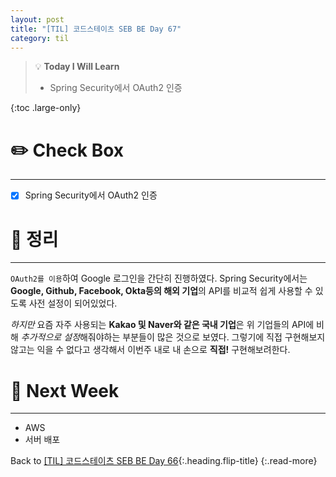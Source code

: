 ```yaml
---
layout: post
title: "[TIL] 코드스테이츠 SEB BE Day 67"
category: til
---
```

> 💡 **Today I Will Learn**
>
> * Spring Security에서 OAuth2 인증

{:toc .large-only}

# ✏️ Check Box
***

* [x] <label>Spring Security에서 OAuth2 인증</label>

# 📌 정리
***

`OAuth2를 이용`하여 Google 로그인을 간단히 진행하였다. Spring Security에서는 **Google, Github, Facebook, Okta등의 해외 기업**의 API를 비교적 쉽게 사용할 수 있도록 사전 설정이 되어있었다.

*하지만* 요즘 자주 사용되는 **Kakao 및 Naver와 같은 국내 기업**은 위 기업들의 API에 비해 *추가적으로 설정*해줘야하는 부분들이 많은 것으로 보였다. 그렇기에 직접 구현해보지 않고는 익을 수 없다고 생각해서 이번주 내로 내 손으로 **직접!** 구현해보려한다.

# 🎯 Next Week
***

* AWS
* 서버 배포

Back to [[TIL] 코드스테이츠 SEB BE Day 66](220729-til){:.heading.flip-title}
{:.read-more}